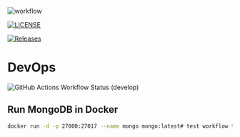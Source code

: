 ![workflow](https://github.com/evelinmihaylov/devops2/actions/workflows/main.yml/badge.svg)

[![LICENSE](https://img.shields.io/github/license/evelinmihaylov/devops2.svg?style=flat-square)](https://github.com/evelinmihaylov/devops2/blob/master/LICENSE)

[![Releases](https://img.shields.io/github/release/evelinmihaylov/devops2/all.svg?style=flat-square)](https://github.com/evelinmihaylov/devops2/releases)

# DevOps

![GitHub Actions Workflow Status (develop)](https://img.shields.io/github/actions/workflow/status/evelinmihaylov/devops2/main.yml?branch=develop&style=flat-square)

## Run MongoDB in Docker

```bash
docker run -d -p 27000:27017 --name mongo mongo:latest#   t e s t   w o r k f l o w   t r i g g e r  
 